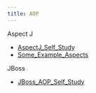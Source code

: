 ```yaml
---
title: AOP
---
```


Aspect J
* [AspectJ_Self_Study](AspectJ_Self_Study)
* [Some_Example_Aspects](../Some_Example_Aspects)

JBoss
* [JBoss_AOP_Self_Study](JBoss_AOP_Self_Study)
